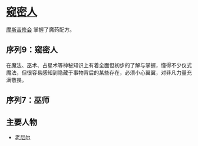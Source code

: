 # [窥密人](../途径/窥密人.md)

[摩斯苦修会](../团体/摩斯苦修会.md) 掌握了魔药配方。

## 序列9：窥密人

在魔法、巫术、占星术等神秘知识上有着全面但初步的了解与掌握，懂得不少仪式魔法，但很容易感知到隐藏于事物背后的某些存在，必须小心翼翼，对非凡力量充满敬畏。

## 序列7：巫师

## 主要人物

+ [老尼尔](../人物/老尼尔.md)
